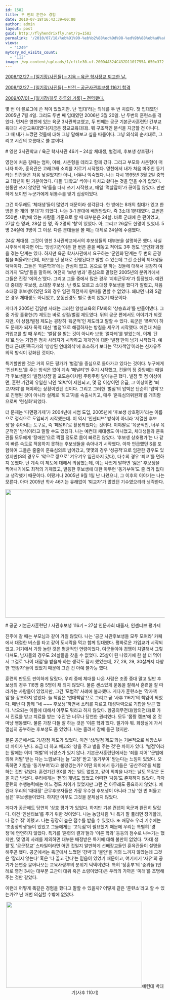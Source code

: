 ```yaml
---
id: 1582
title: 두 번의 훈련소 경험
date: 2010-07-18T16:43:39+00:00
author: admin
layout: post
guid: http://flyhendrixfly.net/?p=1582
permalink: '/2010/07/18/%eb%91%90-%eb%b2%88%ec%9d%98-%ed%9b%88%eb%a0%a8%ec%86%8c-%ea%b2%bd%ed%97%98/'
views:
  - "1249"
mytory_md_visits_count:
  - "112"
image: /wp-content/uploads/1/cfile30.uf.200D4A324C432D1101755A-650x372.jpg
---
```

<a href="http://flyinghendrix.tistory.com/209" target="_blank">2008/12/27 &#8211; [일기장/사진들] &#8211; 지옥 &#8211; 육군 학사장교 퇴교한 날.</a>
  
<a href="http://flyinghendrix.tistory.com/210" target="_blank">2008/12/27 &#8211; [일기장/사진들] &#8211; 반전 &#8211; 공군사관후보생 116기 합격</a>
  
<a href="http://flyinghendrix.tistory.com/336" target="_blank">2009/07/01 &#8211; [일기장/하루 하루의 기록] &#8211; 전역했다.</a>

몇 번 이 블로그에 쓴 적이 있었지만. 난 &#8216;입대&#8217;라는 의례를 두 번 치렀다. 첫 입대였던 2005년 7월 4일. 그리도 두번 째 입대였던 2006년 3월 20일. 난 두번의 훈련소를 겪었다. 먼저은 영천에 있는 육군 3사관학교였고, 두 번째는 공군 기본군사훈련단 간부교육대대 사관교육대였다(지금은 장교교육대대). 뭐 구조적인 분석을 지금할 건 아니다. 그 때 내가 느꼈던 것들에 대해 그냥 말해보고 싶을 따름이다. 그냥 의식의 순서대로, 그리고 시간의 흐름대로 쓸 뿐이다.

\# 영천 3사관학교 / 육군 학사사관 46기 &#8211; 24살 체대생, 벌점제, 후보생 상호평가

영천에 처음 갈때는 엄마, 아빠, 사촌형을 데리고 함께 갔다. 그리고 부모와 사촌형이 떠나자 마자, 훈육관은 고래고래 소리를 지르기 시작했다. 영천에서 내가 처음 마주친 동기라는 인간들은 처음 낯설었지만 아니, 너무나 익숙했다. 나는 다시 1995년 3월 2일 중학교 1학년이 된 기분이었다. 다들 &#8216;대학교&#8217; 씩이나 마치고 왔다는 것을 믿을 수가 없었다. 한동안 쓰지 않았던 &#8216;욕&#8217;들을 다시 쓰기 시작했고, 매일 &#8216;멱살잡이&#8217;가 끊이질 않았다. 만만하게 보이면 누군가에게 뒤통수를 맞기 십상이었다.

그건 아무래도 &#8216;체대생&#8217;들이 많았기 때문이라 생각된다. 한 방에는 8개의 침대가 있고 한 방은 한 개의 &#8216;분대&#8217;가 되었다. 나는 3-1 분대에 배정받았다. 즉 3소대 1분대였다. 교번은 550번. 내방에 있는 사람들 기준으로 할 때 대부분은 24살. 바로 군대에 온 편이었고, 27살 한 명과, 28살 한 명, 즉 2명의 &#8216;형&#8217;이 있었다. 아, 그리고 26살도 한명이 있었네. 5명 24살에 3명이 그 이상. 다른 분대들을 볼 때는 대체로 24살에 수렴했다.

24살 체대생. 그것이 영천 3사관학교에서의 후보생들의 대부분을 설명하곤 했다. 사실 사후해석하자면 어느 &#8216;양성기간&#8217;이든 한 번은 혼을 빼놓고 적어도 3주 정도 &#8216;군인화&#8217;과정을 겪는 단계는 있다. 하지만 육군 학사사관에서 요구하는 &#8216;군인화&#8217;단계는 두 번의 군경험을 떠올려보건데, 터보를 단 상태로 진행된다고 말할 수 있는데 그건 순전히 체대생들 덕택이다. 그들은 &#8216;이론학과&#8217;에는 관심이 없고. 몸으로 잘 하는 것들에 대해서 굉장히 여러가지 &#8216;모범&#8217;들을 말하며. 여전히 &#8216;보병 병과&#8217; 중심으로 말했던 2005년의 분위기에서 그들은 진정 &#8216;에이스&#8217;였다. 그리고 그들 중에서 많은 경우 &#8216;지휘근무자&#8217;가 등장했다. 예컨대 중대장 후보생, 소대장 후보생. 난 뭣도 모르고 소대장 후보생을 했다가 잘렸고, 처음 소대장 후보생이었던 S의 경우 임관 직전까지 왕따를 면할 수 없었다. 왜냐면 나와 S같은 경우 체대생도 아니었고, 운동신경도 별로 좋지 않았기 때문이다. 

게다가 2005년 김일병 사태는 그러한 양성교육의 FM화의 &#8216;상승효과&#8217;를 만들어냈다. 그 중 가장 훌륭한(?) 제도는 바로 상점/벌점 제도였다. 뒤의 공군 편에서도 이야기가 되겠지만, 이 상점/벌점 제도는 굉장히 &#8216;육군적&#8217;인 제도라고 말할 수 있다. 육군은 &#8216;폭력&#8217;이 하도 문제가 되자 폭력 대신 &#8216;벌점&#8217;으로 해결하자는 방침을 세우기 시작했다. 예컨대 처음 가입교를 할 때 우리는 &#8216;벌점&#8217;을 받는 것이 아니라 보통 &#8216;얼차레&#8217;를 받았는데, 이제 &#8216;단체&#8217;로 받는 기합은 점차 사라지기 시작하고 개개인에 대한 &#8216;벌점&#8217;만이 남기 시작했다. 예컨대 근대민족국가의 &#8216;상상된 연대의식&#8217;에 호소하기 보다는 &#8216;각자책임&#8217;이라는 신자유주의적 방식이 강화된 것이다. 

특기할만한 것은 거의 모든 평가가 &#8216;벌점&#8217;을 중심으로 돌아가고 있다는 것이다. 누구에게 &#8216;인센티브&#8217;를 주는 방식은 없이 계속 &#8216;페널티&#8217;만 주기 시작했고, 건물의 정 중앙에는 매일 각 후보생들의 &#8216;벌점/상점&#8217;을 포도송이처럼 주렁주렁 달아놓곤 했다. 벌점 몇 점 이상이면, 훈련 기간의 유일한 낙인 &#8216;외박&#8217;이 제한되고, 몇 점 이상이면 유급, 그 이상이면 &#8216;퇴교/자퇴&#8217;를 해야하는 상황이었던 것이다. 그리고 그러한 &#8216;벌점&#8217;의 압박은 단순히 &#8216;압박&#8217;으로 진행된 것이 아니라 실제로 &#8216;퇴교&#8217;자를 속출시키고, 매주 &#8216;훈육심의위원회&#8217;를 개최함으로써 &#8216;현실화&#8217;되었다.

더 문제는 &#8216;다면평가제&#8217;가 2004년에 시범 도입, 2005년에 &#8216;후보생 상호평가&#8217;라는 이름으로 정식으로 도입되기 시작했는데. 이 역시 &#8216;인센티브&#8217; 방식이 아니라 &#8216;저열한 후보생&#8217;을 솎아내는 도구로, 즉 &#8216;페널티&#8217;로 활용되었다는 것이다. 이야말로 &#8216;육군적인, 너무 육군적인&#8217; 방식이라고 말할 수도 있겠다. 나는 예컨대 체대생도 아니었고, 체대생들과 훈육관들 모두에게 &#8216;장애인&#8217;으로 찍힐 정도로 몸이 빠르진 않았다. &#8216;후보생 상호평가&#8217;는 나 같이 빠른 속도로 적응하지 못하는 후보생들을 솎아내기 시작했다. 아까 언급했던 S를 포함하여 그들은 줄줄이 훈육심의로 넘어갔고, 몇몇의 경우 &#8216;성공적&#8217;으로 임관한 경우도 있었지만(S의 경우도 &#8216;악으로 깡으로&#8217; 겨우겨우 임관까지 갔다), 다수의 경우 &#8216;퇴교&#8217;를 면하지 못했다. 난 계속 이 제도에 대해서 의심했는데, 이는 나쁘게 말하면 &#8216;싫은&#8217; 후보생을 찍어내기에도 최적의 기제였고, 열등한 후보생에 대한 아무런 &#8216;동기부여&#8217;도 줄 리가 없다고 생각했기 때문이다. 어쨌거나 2005년 9월 1일 난 나왔으니, 그 이후의 이야기는 나는 모른다. 아마 2005년 학사 46기는 유래없이 &#8216;퇴교자&#8217;가 많았던 기수였으리라 생각한다.

<img src="http://submania.dothome.co.kr/wp-content/uploads/1/cfile30.uf.200D4A324C432D1101755A.jpg" class="aligncenter" width="610" height="406" alt="" filename="5268.jpg" filemime="image/jpeg" />

\# 공군 기본군사훈련단 / 사관후보생 116기 &#8211; 27살 인문사회 대졸자, 인센티브 평가제

진주에 갈 때는 부모님과 같이 가질 않았다. 나는 &#8216;공군 사관후보생들 모두 모여라&#8217; 카페에서 대절한 버스를 타고 같이 도시락을 먹고 함께 입대했다. 평화로운 가입교가 시작되었고. 거기에서 가장 놀란 것은 평균적인 연령이었다. 여군들이야 경쟁이 치열해서 그렇다쳐도, 남자들의 경우도 24살들을 찾을 수 없었다. 25살이 된 나였기에 한 살 더 먹어서 그걸로 &#8216;나이 대접&#8217;을 받을까 하는 생각도 잠시 했었는데, 27, 28, 29, 30살까지 다양한 &#8216;연장자&#8217;들이 있었기 때문에 그런 건 아예 불가능 했다.

훈련의 판도도 판이하게 달랐다. 우리 중에 체대를 나온 사람은 조종 중대 말고 일반 후보생의 경우 116명 중 5명이 채 되지 않았다. 물론 센스있게 운동을 잘해서 훈련을 잘 따라가는 사람들이 있었지만, 그건 &#8216;모범적&#8217; 사례에 불과했다. 게다가 훈련소는 &#8216;각자책임&#8217;을 강조하지 않았다. 늘 책임은 &#8216;연대책임&#8217;으로 그리고 곧 &#8216;사후 116기&#8217;의 책임이 되었다. 매번 다 함께 &#8220;네 ~~~ 후보생&#8221;하면서 소리를 지르고 대성박력으로 기합을 받곤 했다. 낙오되는 이들에 대해서 아무도 뭐라고 하지 않았다. 항공의무전대(항의전대)로 가서 진료를 받고 치료를 받는 &#8216;수진&#8217;은 너무나 당연한 권리였다. 모두 &#8216;몸짱 캠프&#8217;에 온 것마냥 행동했다. 물론 가장 다들 잘 하는 것은 &#8216;이론 학과&#8217;였다. 필기야 뭐. 화장실에 가서 열심히 공부하는 후보생도 좀 있었다. 나는 졸려서 잠에 들곤 했지만.

물론 공군에서도 가/감점 제도가 있었다. 이건 &#8216;상/벌점 제도&#8217;와는 기본적으로 뉘앙스부터 차이가 난다. 조금 더 하고 빼고와 &#8216;상을 주고 벌을 주는 것&#8217;은 차이가 있다. &#8216;벌점&#8217;이라는 말에는 이미 &#8216;처벌&#8217;의 뉘앙스가 있지 않나. 기본군사훈련단에서는 &#8216;죄를 지어&#8217; &#8216;군법에 의해 처벌&#8217; 받는 다는 느낌보다는 늘 &#8216;교정&#8217; 받고 &#8216;동기부여&#8217; 받는다는 느낌이 있었다. 오죽하면 기합을 &#8216;동기부여&#8217;라고 불렀겠는가? 어떤 의미에서 동기들은 &#8216;공산주의&#8217;를 체험하는 것만 같았다. 훈련기간 BX를 가는 일도 없었고, 같이 외박을 나가는 날도 똑같은 돈을 지급 받았다. 우리에게는 &#8216;돈&#8217;의 개념도 없었고 어떠한 &#8216;차등&#8217;도 존재하지 않았다. 각자 훈련의 수행능력에는 어느 정도 차이가 있었지만 그런 건 아무래도 중요하지 않았다. 예컨대 우리의 &#8216;대대장&#8217; 근무후보자들은 가장 우수한 후보생이 아니라 그냥 &#8216;한 번 떠들고 싶은&#8217; 후보생들이었다. 하지만 아무도 그것을 문제삼지 않았다.

게다가 공군에도 당연히 &#8216;상호 평가&#8217;가 있었다. 하지만 기본 컨셉이 육군과 완전히 달랐다. 이건 &#8216;인센티브&#8217;를 주기 위한 것이었다. 나는 농담처럼 &#8216;나 특기 잘 풀리면 장기할래, 나 점수 줘&#8217; 이랬고. 나는 굉장히 높은 점수를 받을 수 있었다. 또 애당초 우리 기수에는 &#8216;조종장학생&#8217;들이 있었고 그들에게는 &#8216;고득점&#8217;이 필요했기 때문에 우리는 특별히 &#8216;경쟁&#8217;에 연연하지 않았다. 특기를 &#8216;훈련의 결과&#8217;들과 &#8216;이론 학과&#8217; 등등의 점수로 나누기는 했지만, 몇 명의 사례를 제외하면 대부분 배정받은 특기에 대해 불만이 없었다. &#8216;자대 생활&#8217;도 &#8216;공군장교&#8217; 스타일이라면 어떤 것일지 알만하게 선배장교들인 훈육관들이 설명을 해주곤 했다. 공군에서는 육군에서 느꼈던 &#8216;강박&#8217;과 &#8216;불안&#8217;을 거의 느끼지 않았는데 그것은 &#8216;잘리지 않는다&#8217; 혹은 &#8216;다 끌고 간다&#8217;는 믿음이 있었기 때문이고, 여기저기 &#8216;자유&#8217;의 공기가 은연중 묻어나오는 교육사령부의 분위기 덕택이었다. 특히 &#8216;정훈부&#8217;의 &#8216;중위들'(반례로 영천 3사는 대부분 교관이 대위 혹은 소령이었다)은 우리의 가까운 &#8216;미래&#8217;를 조명해주는 것만 같았다.

이런데 어떻게 똑같은 경험을 했다고 말할 수 있을까? 어떻게 같은 &#8216;훈련소&#8217;라고 할 수 있는가?? 난 매번 의심할 수밖에 없었다.

<div style="text-align: center;">
  <img src="http://submania.dothome.co.kr/wp-content/uploads/1/cfile28.uf.1249BD194C432F2501A086.jpg" class="aligncenter" width="429" height="272" alt="" filename="'퀴즈왕에 공군장교 출신.jpg" filemime="image/jpeg" />예컨대 박대기(사후 110기)
</div>